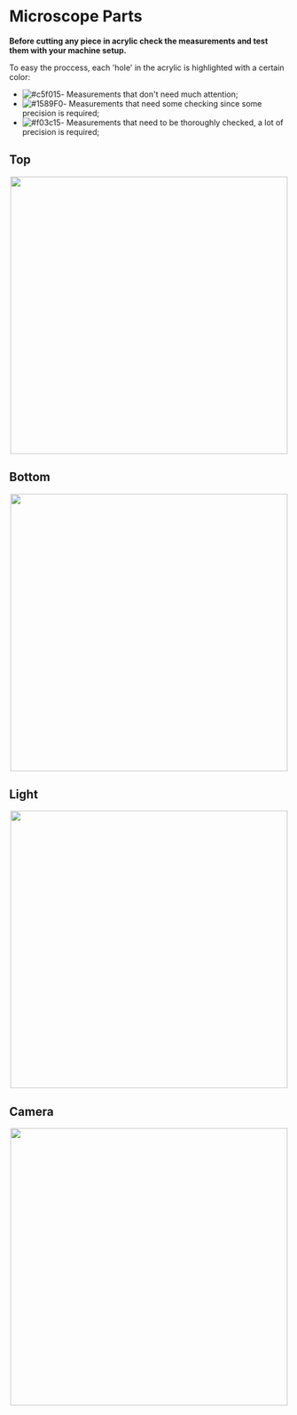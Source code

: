 # Microscope Parts

**Before cutting any piece in acrylic check the measurements and test them with your machine setup.**

To easy the proccess, each 'hole' in the acrylic is highlighted with a certain color:

- ![#c5f015](https://via.placeholder.com/15/8affb2/000000?text=+)- Measurements that don't need much attention;
- ![#1589F0](https://via.placeholder.com/15/ffff80/000000?text=+)- Measurements that need some checking since some precision is required;
- ![#f03c15](https://via.placeholder.com/15/ff9696/000000?text=+)- Measurements that need to be thoroughly checked, a lot of precision is required;

## Top 

<p align="center">
  <img width="500" height="" src=images/TopPart.PNG>
</p>

## Bottom

<p align="center">
  <img width="500" height="" src=images/Bottom.PNG>
</p>

## Light 

<p align="center">
  <img width="500" height="" src=images/light.PNG>
</p>

## Camera

<p align="center">
  <img width="500" height="" src=images/camera.PNG>
</p>

